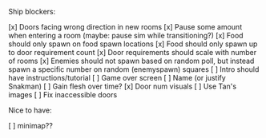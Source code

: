 Ship blockers:

[x] Doors facing wrong direction in new rooms
[x] Pause some amount when entering a room (maybe: pause sim while transitioning?)
[x] Food should only spawn on food spawn locations
[x] Food should only spawn up to door requirement count
[x] Door requirements should scale with number of rooms
[x] Enemies should not spawn based on random poll, but instead spawn a specific number on random (enemyspawn) squares
[ ] Intro should have instructions/tutorial
[ ] Game over screen
[ ] Name (or justify Snakman)
[ ] Gain flesh over time?
[x] Door num visuals
[ ] Use Tan's images
[ ] Fix inaccessible doors

Nice to have:

[ ] minimap??
